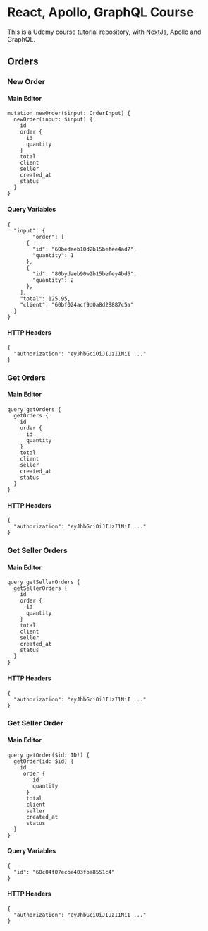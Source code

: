 # React, Apollo, GraphQL Course

This is a Udemy course tutorial repository, with NextJs, Apollo and GraphQL.

## Orders

### New Order

#### Main Editor
```
mutation newOrder($input: OrderInput) {
  newOrder(input: $input) {
    id
    order {
      id
      quantity
    }
    total
    client
    seller
    created_at
    status
  }
}
```

#### Query Variables
```
{
  "input": {
		"order": [
      {
        "id": "60bedaeb10d2b15befee4ad7",
        "quantity": 1
      },
      {
        "id": "80bydaeb90w2b15befey4bd5",
        "quantity": 2
      },
    ],
    "total": 125.95,
    "client": "60bf024acf9d0a8d28887c5a"
  }
}
```

#### HTTP Headers
```
{
  "authorization": "eyJhbGciOiJIUzI1NiI ..."
}
```

### Get Orders

#### Main Editor
```
query getOrders {
  getOrders {
    id
    order {
      id
      quantity
    }
    total
    client
    seller
    created_at
    status
  }
}
```

#### HTTP Headers
```
{
  "authorization": "eyJhbGciOiJIUzI1NiI ..."
}
```

### Get Seller Orders

#### Main Editor

```
query getSellerOrders {
  getSellerOrders {
    id
    order {
      id
      quantity
    }
    total
    client
    seller
    created_at
    status
  }
}
```

#### HTTP Headers

```
{
  "authorization": "eyJhbGciOiJIUzI1NiI ..."
}
```
### Get Seller Order

#### Main Editor
```
query getOrder($id: ID!) {
  getOrder(id: $id) {
    id
     order {
        id
        quantity
      }
      total
      client
      seller
      created_at
      status
  }
}
```

#### Query Variables

```
{
  "id": "60c04f07ecbe403fba8551c4"
}
```

#### HTTP Headers

```
{
  "authorization": "eyJhbGciOiJIUzI1NiI ..."
}
```
